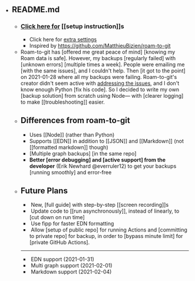 - ## README.md
    - ### [Click here for](https://github.com/everruler12/roam2github/blob/main/documentation/Setup%20Instructions.md) [[setup instruction]]s
        - Click here for [extra settings](https://github.com/everruler12/roam2github/blob/main/documentation/Settings%20for%20main.yml.md)
        - Inspired by https://github.com/MatthieuBizien/roam-to-git
    - Roam-to-git has [offered me great peace of mind] [knowing my Roam data is safe]. However, my backups [regularly failed] with [unknown errors] [multiple times a week]. People were emailing me [with the same issues], and I couldn't help. Then [it got to the point] on 2021-01-28 where all my backups were failing. Roam-to-git's creator didn't seem active with [addressing the issues](((23-g_XxGE))), and I don't know enough Python [fix his code]. So I decided to write my own [backup solution] from scratch using Node— with [clearer logging] to make [[troubleshooting]] easier.
    - ## Differences from roam-to-git
        - Uses [[Node]] (rather than Python)
        - Supports [[EDN]] in addition to [[JSON]] and [[Markdown]] (not [[formatted markdown]] though)
        - [Multiple graph backups] [in the same repo]
        - __Better [error debugging] and [active support] from the developer__ (Erik Newhard @everruler12) to get your backups [running smoothly] and error-free
    - ## Future Plans
        -  New, [full guide] with step-by-step [[screen recording]]s
        -  Update code to [[run asynchronously]], instead of linearly, to [cut down on run time]
        -  Use fipp for faster EDN formatting
        -  Allow [setup of public repo] for running Actions and [committing to private repo] for backup, in order to [bypass minute limit] for [private GitHub Actions].
        - ---
        -  EDN support (2021-01-31)
        -  Multi graph support (2021-02-01)
        -  Markdown support (2021-02-04)
